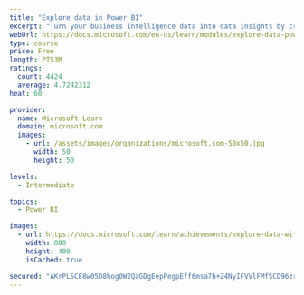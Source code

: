 ```yaml
---
title: "Explore data in Power BI"
excerpt: "Turn your business intelligence data into data insights by creating and configuring Power BI dashboards."
webUrl: https://docs.microsoft.com/en-us/learn/modules/explore-data-power-bi/
type: course
price: Free
length: PT53M
ratings:
  count: 4424
  average: 4.7242312
heat: 60

provider:
  name: Microsoft Learn
  domain: microsoft.com
  images:
    - url: /assets/images/organizations/microsoft.com-50x50.jpg
      width: 50
      height: 50

levels:
  - Intermediate

topics:
  - Power BI

images:
  - url: https://docs.microsoft.com/learn/achievements/explore-data-with-power-bi-desktop-social.png
    width: 800
    height: 400
    isCached: true

secured: "AKrPLSCE8w05D8hog0W2QaGDgEepPegpEff6msa7h+Z4NyIFVVlFMfSCD96zrwqwJxZA8HfYE3jQQMlNdsJMOLW2/pmG9iltKRF5yY3VT+A50S41qDD8Tkj89EBrrs+5SIeGXE/HKZU+4WTnKtNrM6kemDdQUVkh4UcckfS/H4EuZwvfVI6xTIw4ivdBtpiBY1qxcVUBfQmzDjhAd2Ndt4Hv+LZ15twYdoA9SDsJuC84eYrO4+GXU+qTadtcaiAwkSwNk5QIpNvVO8UzyphMPpXvYtp7l8w+EA++iBJp5Adc9huNV6lWup75mC1MO4/avcz/Kf/bZRddoVTg8NVWUiVN7JcQnXd6l3/AdzM4a83lwa0qjQRcH0N3BmSUaXN9u4TJ9ghedtqasLUXCjIb9sO3WUnyknfwNNEOSJr4G5U=;WKLTzzV6qKrYgtqh+pPdOA=="
---
```


